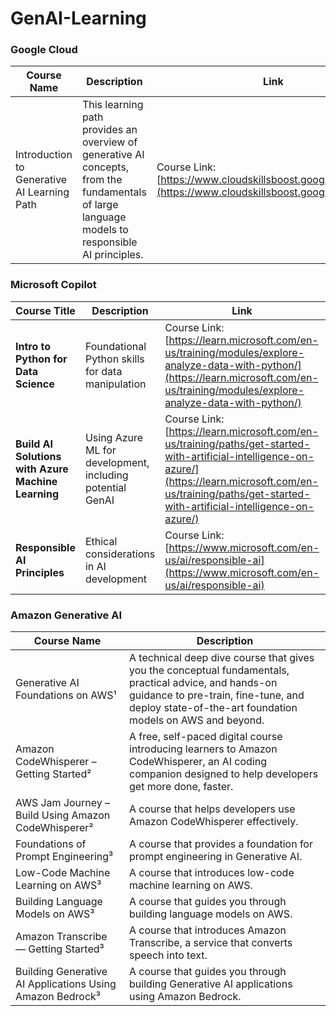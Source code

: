 # GenAI-Learning

### Google Cloud
| Course Name                                            | Description                                    | Link                                                                 |
| ------------------------------------------------------ | ---------------------------------------------- | -------------------------------------------------------------------- |
| Introduction to Generative AI Learning Path  | This learning path provides an overview of generative AI concepts, from the fundamentals of large language models to responsible AI principles.| Course Link: [https://www.cloudskillsboost.google/paths/118](https://www.cloudskillsboost.google/paths/118) | 

### Microsoft Copilot

| Course Title                                         | Description                                               | Link                                                 | Relevance                                         |
| ---------------------------------------------------- | --------------------------------------------------------- | ---------------------------------------------------- | ------------------------------------------------- |
| **Intro to Python for Data Science**                 | Foundational Python skills for data manipulation         | Course Link: [https://learn.microsoft.com/en-us/training/modules/explore-analyze-data-with-python/](https://learn.microsoft.com/en-us/training/modules/explore-analyze-data-with-python/) | Essential for most generative AI implementations  |
| **Build AI Solutions with Azure Machine Learning**   | Using Azure ML for development, including potential GenAI | Course Link: [https://learn.microsoft.com/en-us/training/paths/get-started-with-artificial-intelligence-on-azure/](https://learn.microsoft.com/en-us/training/paths/get-started-with-artificial-intelligence-on-azure/) | May touch on GenAI use cases and tools            | 
| **Responsible AI Principles**                        | Ethical considerations in AI development                  | Course Link: [https://www.microsoft.com/en-us/ai/responsible-ai](https://www.microsoft.com/en-us/ai/responsible-ai) | Crucial for GenAI projects due to potential biases |  

### Amazon Generative AI

| Course Name | Description |
| --- | --- |
| Generative AI Foundations on AWS¹ | A technical deep dive course that gives you the conceptual fundamentals, practical advice, and hands-on guidance to pre-train, fine-tune, and deploy state-of-the-art foundation models on AWS and beyond. |
| Amazon CodeWhisperer – Getting Started² | A free, self-paced digital course introducing learners to Amazon CodeWhisperer, an AI coding companion designed to help developers get more done, faster. |
| AWS Jam Journey – Build Using Amazon CodeWhisperer² | A course that helps developers use Amazon CodeWhisperer effectively. |
| Foundations of Prompt Engineering³ | A course that provides a foundation for prompt engineering in Generative AI. |
| Low-Code Machine Learning on AWS³ | A course that introduces low-code machine learning on AWS. |
| Building Language Models on AWS³ | A course that guides you through building language models on AWS. |
| Amazon Transcribe — Getting Started³ | A course that introduces Amazon Transcribe, a service that converts speech into text. |
| Building Generative AI Applications Using Amazon Bedrock³ | A course that guides you through building Generative AI applications using Amazon Bedrock. |




